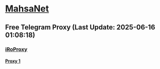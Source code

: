 
# [MahsaNet](https://t.me/mahsa_net)
## Free Telegram Proxy (Last Update: 2025-06-16 01:08:18)
### [iRoProxy](https://t.me/iRoProxy)
#### [Proxy 1](tg://proxy?server=one.farhangeirani3.ir&port=70&secret=7gffffffff___f_______Adkb3dubG9hZC53aW5kb3dzdXBkYXRlLmNvbQ%3D%3D)

    